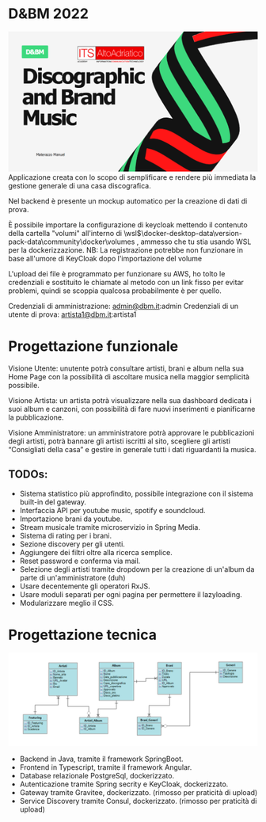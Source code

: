 # D&BM 2022
![](SLIDE.png)
Applicazione creata con lo scopo di semplificare e rendere più immediata la gestione generale di una casa discografica.

Nel backend è presente un mockup automatico per la creazione di dati di prova.

È possibile importare la configurazione di keycloak mettendo il contenuto della cartella "volumi" all'interno di \\wsl$\docker-desktop-data\version-pack-data\community\docker\volumes , ammesso che tu stia usando WSL per la dockerizzazione.
NB: La registrazione potrebbe non funzionare in base all'umore di KeyCloak dopo l'importazione del volume

L'upload dei file è programmato per funzionare su AWS, ho tolto le credenziali e sostituito le chiamate al metodo con un link fisso per evitar problemi, quindi se scoppia qualcosa probabilmente è per quello.

Credenziali di amministrazione: admin@dbm.it:admin
Credenziali di un utente di prova: artista1@dbm.it:artista1

# Progettazione funzionale
Visione Utente: unutente potrà consultare artisti, brani e album nella sua Home Page con la possibilità di ascoltare musica nella maggior semplicità possibile.

Visione Artista: un artista potrà visualizzare nella sua dashboard dedicata i suoi album e canzoni, con possibilità di fare nuovi inserimenti e pianificarne la pubblicazione.

Visione Amministratore: un amministratore potrà approvare le pubblicazioni degli artisti, potrà bannare gli artisti iscritti al sito, scegliere gli artisti “Consigliati della casa” e gestire in generale tutti i dati riguardanti la musica.

## TODOs:
-	Sistema statistico più approfindito, possibile integrazione con il sistema built-in del gateway.
-	Interfaccia API per youtube music, spotify e soundcloud.
-	Importazione brani da youtube.
-	Stream musicale tramite microservizio in Spring Media.
-	Sistema di rating per i brani.
-	Sezione discovery per gli utenti.
-	Aggiungere dei filtri oltre alla ricerca semplice.
-	Reset password e conferma via mail.
-	Selezione degli artisti tramite dropdown per la creazione di un'album da parte di un'amministratore (duh)
-	Usare decentemente gli operatori RxJS.
-	Usare moduli separati per ogni pagina per permettere il lazyloading.
-	Modularizzare meglio il CSS.

# Progettazione tecnica
![](DB_PW.png)
-	Backend in Java, tramite il framework SpringBoot.
-	Frontend in Typescript, tramite il framework Angular.
-	Database relazionale PostgreSql, dockerizzato.
-	Autenticazione tramite Spring secrity e KeyCloak, dockerizzato.
-	Gateway tramite Gravitee, dockerizzato. (rimosso per praticità di upload)
-	Service Discovery tramite Consul, dockerizzato. (rimosso per praticità di upload)

